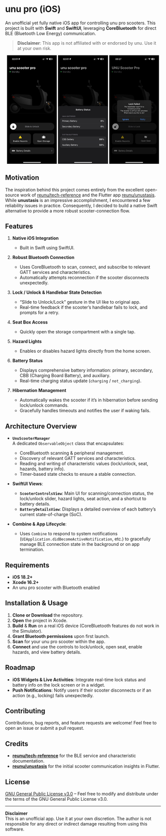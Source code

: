 # unu pro (iOS)

An unofficial yet fully native iOS app for controlling unu pro scooters. This project is built with **Swift** and **SwiftUI**, leveraging **CoreBluetooth** for direct BLE (Bluetooth Low Energy) communication.

> **Disclaimer**: This app is not affiliated with or endorsed by unu. Use it at your own risk.

<p align="middle">
   <img src="home.jpeg" alt="drawing" width="32%" />
   <img src="battery.jpeg" alt="drawing" width="32%" />
   <img src="lockfail.jpeg" alt="drawing" width="32%" />
</p>

## Motivation

The inspiration behind this project comes entirely from the excellent open-source work of [reunu/tech-reference](https://github.com/reunu/tech-reference) and the Flutter app [reunu/unustasis](https://github.com/reunu/unustasis). While **unustasis** is an impressive accomplishment, I encountered a few reliability issues in practice. Consequently, I decided to build a native Swift alternative to provide a more robust scooter-connection flow.

## Features

1. **Native iOS Integration**  
   - Built in Swift using SwiftUI.

2. **Robust Bluetooth Connection**  
   - Uses CoreBluetooth to scan, connect, and subscribe to relevant GATT services and characteristics.
   - Automatically attempts reconnection if the scooter disconnects unexpectedly.

3. **Lock / Unlock & Handlebar State Detection**  
   - “Slide to Unlock/Lock” gesture in the UI like to original app.
   - Real-time feedback if the scooter’s handlebar fails to lock, and prompts for a retry.

4. **Seat Box Access**  
   - Quickly open the storage compartment with a single tap.

5. **Hazard Lights**  
   - Enables or disables hazard lights directly from the home screen.

6. **Battery Status**  
   - Displays comprehensive battery information: primary, secondary, CBB (Charging Board Battery), and auxiliary.
   - Real-time charging status update (`charging` / `not_charging`).

7. **Hibernation Management**  
   - Automatically wakes the scooter if it’s in hibernation before sending lock/unlock commands.
   - Gracefully handles timeouts and notifies the user if waking fails.

## Architecture Overview

- **`UnuScooterManager`**  
  A dedicated `ObservableObject` class that encapsulates:
  - CoreBluetooth scanning & peripheral management.
  - Discovery of relevant GATT services and characteristics.
  - Reading and writing of characteristic values (lock/unlock, seat, hazards, battery info).
  - Timer-based state checks to ensure a stable connection.

- **SwiftUI Views**:
  - **`ScooterControlsView`**: Main UI for scanning/connection status, the lock/unlock slider, hazard lights, seat action, and a shortcut to battery details.
  - **`BatteryDetailsView`**: Displays a detailed overview of each battery’s current state-of-charge (SoC).

- **Combine & App Lifecycle**:
  - Uses `Combine` to respond to system notifications (`UIApplication.didBecomeActiveNotification`, etc.) to gracefully manage BLE connection state in the background or on app termination.

## Requirements

- **iOS 18.2+**
- **Xcode 16.2+**
- An unu pro scooter with Bluetooth enabled

## Installation & Usage

1. **Clone or Download** the repository.  
2. **Open** the project in Xcode.  
3. **Build** & **Run** on a real iOS device (CoreBluetooth features do not work in the Simulator).  
4. **Grant Bluetooth permissions** upon first launch.  
5. **Scan** for your unu pro scooter within the app.  
6. **Connect** and use the controls to lock/unlock, open seat, enable hazards, and view battery details.

## Roadmap

- **iOS Widgets & Live Activities**: Integrate real-time lock status and battery info on the lock screen or in a widget.
- **Push Notifications**: Notify users if their scooter disconnects or if an action (e.g., locking) fails unexpectedly.

## Contributing

Contributions, bug reports, and feature requests are welcome! Feel free to open an issue or submit a pull request.

## Credits

- **[reunu/tech-reference](https://github.com/reunu/tech-reference)** for the BLE service and characteristic documentation.  
- **[reunu/unustasis](https://github.com/reunu/unustasis)** for the initial scooter communication insights in Flutter.

## License

[GNU General Public License v3.0](LICENSE) – Feel free to modify and distribute under the terms of the GNU General Public License v3.0.

---

**Disclaimer**  
This is an unofficial app. Use it at your own discretion. The author is not responsible for any direct or indirect damage resulting from using this software.
